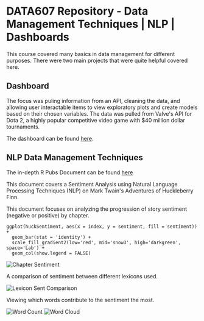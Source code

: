 # DATA607 Repository - Data Management Techniques | NLP | Dashboards
This course covered many basics in data management for different purposes. There were two main projects that were quite helpful covered here.

## Dashboard
The focus was puling information from an API, cleaning the data, and allowing user interactable items to view exploratory plots and create models based on their chosen variables. The data was pulled from Valve's API for Dota 2, a highly popular competitive video game with $40 million dollar tournaments.

The dashboard can be found [here](https://hhl7f9-daniel-craig.shinyapps.io/Predicting_Wins_Classification/).

## NLP Data Management Techniques

The in-depth R Pubs Document can be found [here](https://rpubs.com/devcraig/1023099)

This document covers a Sentiment Analysis using Natural Language Processing Techniques (NLP) on Mark Twain's Adventures of Huckleberry Finn.

This document focuses on analyzing the progression of story sentiment (negative or positive) by chapter.

```{r}
ggplot(huckSentiment, aes(x = index, y = sentiment, fill = sentiment)) +
  geom_bar(stat = 'identity') +
  scale_fill_gradient2(low='red', mid='snow3', high='darkgreen', space='Lab') +
  geom_col(show.legend = FALSE)
```

![Chapter Sentiment](plots/chap_sent.png)

A comparison of sentiment between different lexicons used.

![Lexicon Sent Comparison](plots/lexicon_sent_comp.png)

Viewing which words contribute to the sentiment the most.

![Word Count](plots/sent_count.png)
![Word Cloud](plots/pogneg_wordcloud.png)
